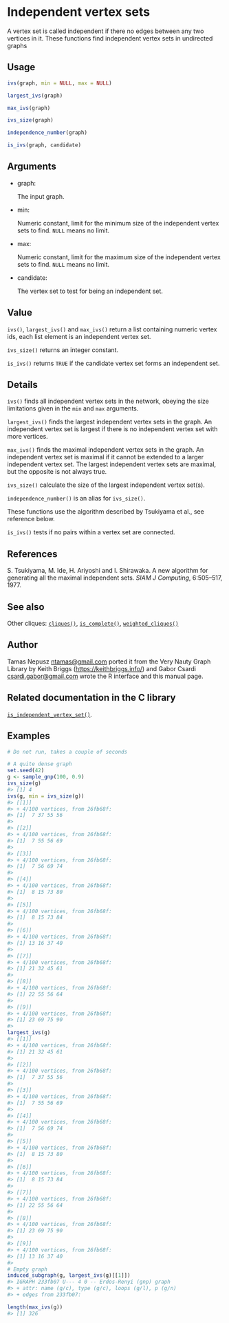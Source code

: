 # Independent vertex sets

A vertex set is called independent if there no edges between any two
vertices in it. These functions find independent vertex sets in
undirected graphs

## Usage

``` r
ivs(graph, min = NULL, max = NULL)

largest_ivs(graph)

max_ivs(graph)

ivs_size(graph)

independence_number(graph)

is_ivs(graph, candidate)
```

## Arguments

- graph:

  The input graph.

- min:

  Numeric constant, limit for the minimum size of the independent vertex
  sets to find. `NULL` means no limit.

- max:

  Numeric constant, limit for the maximum size of the independent vertex
  sets to find. `NULL` means no limit.

- candidate:

  The vertex set to test for being an independent set.

## Value

`ivs()`, `largest_ivs()` and `max_ivs()` return a list containing
numeric vertex ids, each list element is an independent vertex set.

`ivs_size()` returns an integer constant.

`is_ivs()` returns `TRUE` if the candidate vertex set forms an
independent set.

## Details

`ivs()` finds all independent vertex sets in the network, obeying the
size limitations given in the `min` and `max` arguments.

`largest_ivs()` finds the largest independent vertex sets in the graph.
An independent vertex set is largest if there is no independent vertex
set with more vertices.

`max_ivs()` finds the maximal independent vertex sets in the graph. An
independent vertex set is maximal if it cannot be extended to a larger
independent vertex set. The largest independent vertex sets are maximal,
but the opposite is not always true.

`ivs_size()` calculate the size of the largest independent vertex
set(s).

`independence_number()` is an alias for `ivs_size()`.

These functions use the algorithm described by Tsukiyama et al., see
reference below.

`is_ivs()` tests if no pairs within a vertex set are connected.

## References

S. Tsukiyama, M. Ide, H. Ariyoshi and I. Shirawaka. A new algorithm for
generating all the maximal independent sets. *SIAM J Computing*,
6:505–517, 1977.

## See also

Other cliques: [`cliques()`](https://r.igraph.org/reference/cliques.md),
[`is_complete()`](https://r.igraph.org/reference/is_complete.md),
[`weighted_cliques()`](https://r.igraph.org/reference/weighted_cliques.md)

## Author

Tamas Nepusz <ntamas@gmail.com> ported it from the Very Nauty Graph
Library by Keith Briggs (<https://keithbriggs.info/>) and Gabor Csardi
<csardi.gabor@gmail.com> wrote the R interface and this manual page.

## Related documentation in the C library

[`is_independent_vertex_set()`](https://igraph.org/c/html/latest/igraph-Cliques.html#igraph_is_independent_vertex_set).

## Examples

``` r
# Do not run, takes a couple of seconds

# A quite dense graph
set.seed(42)
g <- sample_gnp(100, 0.9)
ivs_size(g)
#> [1] 4
ivs(g, min = ivs_size(g))
#> [[1]]
#> + 4/100 vertices, from 26fb68f:
#> [1]  7 37 55 56
#> 
#> [[2]]
#> + 4/100 vertices, from 26fb68f:
#> [1]  7 55 56 69
#> 
#> [[3]]
#> + 4/100 vertices, from 26fb68f:
#> [1]  7 56 69 74
#> 
#> [[4]]
#> + 4/100 vertices, from 26fb68f:
#> [1]  8 15 73 80
#> 
#> [[5]]
#> + 4/100 vertices, from 26fb68f:
#> [1]  8 15 73 84
#> 
#> [[6]]
#> + 4/100 vertices, from 26fb68f:
#> [1] 13 16 37 40
#> 
#> [[7]]
#> + 4/100 vertices, from 26fb68f:
#> [1] 21 32 45 61
#> 
#> [[8]]
#> + 4/100 vertices, from 26fb68f:
#> [1] 22 55 56 64
#> 
#> [[9]]
#> + 4/100 vertices, from 26fb68f:
#> [1] 23 69 75 90
#> 
largest_ivs(g)
#> [[1]]
#> + 4/100 vertices, from 26fb68f:
#> [1] 21 32 45 61
#> 
#> [[2]]
#> + 4/100 vertices, from 26fb68f:
#> [1]  7 37 55 56
#> 
#> [[3]]
#> + 4/100 vertices, from 26fb68f:
#> [1]  7 55 56 69
#> 
#> [[4]]
#> + 4/100 vertices, from 26fb68f:
#> [1]  7 56 69 74
#> 
#> [[5]]
#> + 4/100 vertices, from 26fb68f:
#> [1]  8 15 73 80
#> 
#> [[6]]
#> + 4/100 vertices, from 26fb68f:
#> [1]  8 15 73 84
#> 
#> [[7]]
#> + 4/100 vertices, from 26fb68f:
#> [1] 22 55 56 64
#> 
#> [[8]]
#> + 4/100 vertices, from 26fb68f:
#> [1] 23 69 75 90
#> 
#> [[9]]
#> + 4/100 vertices, from 26fb68f:
#> [1] 13 16 37 40
#> 
# Empty graph
induced_subgraph(g, largest_ivs(g)[[1]])
#> IGRAPH 233fb07 U--- 4 0 -- Erdos-Renyi (gnp) graph
#> + attr: name (g/c), type (g/c), loops (g/l), p (g/n)
#> + edges from 233fb07:

length(max_ivs(g))
#> [1] 326
```
